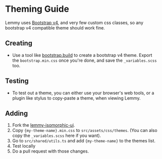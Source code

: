 # Theming Guide

Lemmy uses [Bootstrap v4](https://getbootstrap.com/), and very few custom css classes, so any bootstrap v4 compatible theme should work fine.

## Creating

- Use a tool like [bootstrap.build](https://bootstrap.build/) to create a bootstrap v4 theme. Export the `bootstrap.min.css` once you're done, and save the `_variables.scss` too.

## Testing

- To test out a theme, you can either use your browser's web tools, or a plugin like stylus to copy-paste a theme, when viewing Lemmy.

## Adding

1. Fork the [lemmy-isomorphic-ui](https://github.com/LemmyNet/lemmy-isomorphic-ui).
1. Copy `{my-theme-name}.min.css` to `src/assets/css/themes`. (You can also copy the `_variables.scss` here if you want).
1. Go to `src/shared/utils.ts` and add `{my-theme-name}` to the themes list.
1. Test locally
1. Do a pull request with those changes.
